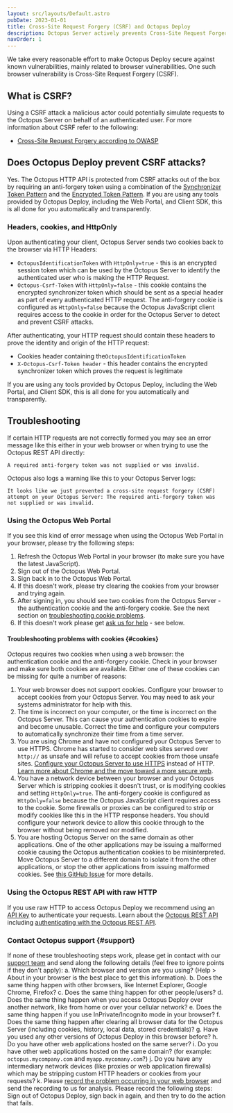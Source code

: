```yaml
---
layout: src/layouts/Default.astro
pubDate: 2023-01-01
title: Cross-Site Request Forgery (CSRF) and Octopus Deploy
description: Octopus Server actively prevents Cross-Site Request Forgery (CSRF) using anti-forgery tokens.
navOrder: 1
---
```


We take every reasonable effort to make Octopus Deploy secure against known vulnerabilities, mainly related to browser vulnerabilities. One such browser vulnerability is Cross-Site Request Forgery (CSRF).

## What is CSRF?

Using a CSRF attack a malicious actor could potentially simulate requests to the Octopus Server on behalf of an authenticated user. For more information about CSRF refer to the following:

- [Cross-Site Request Forgery according to OWASP](https://owasp.org/www-community/attacks/csrf)

## Does Octopus Deploy prevent CSRF attacks?

Yes. The Octopus HTTP API is protected from CSRF attacks out of the box by requiring an anti-forgery token using a combination of the [Synchronizer Token Pattern](https://cheatsheetseries.owasp.org/cheatsheets/Cross-Site_Request_Forgery_Prevention_Cheat_Sheet.html#synchronizer-token-pattern) and the [Encrypted Token Pattern](https://cheatsheetseries.owasp.org/cheatsheets/Cross-Site_Request_Forgery_Prevention_Cheat_Sheet.html#encryption-based-token-pattern). If you are using any tools provided by Octopus Deploy, including the Web Portal, and Client SDK, this is all done for you automatically and transparently.

### Headers, cookies, and HttpOnly

Upon authenticating your client, Octopus Server sends two cookies back to the browser via HTTP Headers:

- ​`OctopusIdentificationToken` with `HttpOnly=true` - this is an encrypted session token which can be used by the Octopus Server to identify the authenticated user who is making the HTTP Request.
- `Octopus-Csrf-Token` with `HttpOnly=false` - this cookie contains the encrypted synchronizer token which should be sent as a special header as part of every authenticated HTTP request. The anti-forgery cookie is configured as `HttpOnly=false` because the Octopus JavaScript client requires access to the cookie in order for the Octopus Server to detect and prevent CSRF attacks.

After authenticating, your HTTP request should contain these headers to prove the identity and origin of the HTTP request:

- Cookies header containing the ​`OctopusIdentificationToken`
- `X-Octopus-Csrf-Token header` - this header contains the encrypted synchronizer token which proves the request is legitimate

If you are using any tools provided by Octopus Deploy, including the Web Portal, and Client SDK, this is all done for you automatically and transparently.

## Troubleshooting

If certain HTTP requests are not correctly formed you may see an error message like this either in your web browser or when trying to use the Octopus REST API directly:

`A required anti-forgery token was not supplied or was invalid.`

Octopus also logs a warning like this to your Octopus Server logs:

`It looks like we just prevented a cross-site request forgery (CSRF) attempt on your Octopus Server: The required anti-forgery token was not supplied or was invalid.`

### Using the Octopus Web Portal

If you see this kind of error message when using the Octopus Web Portal in your browser, please try the following steps:

1. Refresh the Octopus Web Portal in your browser (to make sure you have the latest JavaScript).
1. Sign out of the Octopus Web Portal.
1. Sign back in to the Octopus Web Portal.
1. If this doesn't work, please try clearing the cookies from your browser and trying again.
1. After signing in, you should see two cookies from the Octopus Server - the authentication cookie and the anti-forgery cookie. See the next section on [troubleshooting cookie problems](#cookies).
1. If this doesn't work please get [ask us for help](#support) - see below.

#### Troubleshooting problems with cookies {#cookies}

Octopus requires two cookies when using a web browser: the authentication cookie and the anti-forgery cookie. Check in your browser and make sure both cookies are available. Either one of these cookies can be missing for quite a number of reasons:

1. Your web browser does not support cookies. Configure your browser to accept cookies from your Octopus Server. You may need to ask your systems administrator for help with this.
1. The time is incorrect on your computer, or the time is incorrect on the Octopus Server. This can cause your authentication cookies to expire and become unusable. Correct the time and configure your computers to automatically synchronize their time from a time server.
1. You are using Chrome and have not configured your Octopus Server to use HTTPS. Chrome has started to consider web sites served over `http://` as unsafe and will refuse to accept cookies from those unsafe sites. [Configure your Octopus Server to use HTTPS](/docs/security/exposing-octopus/expose-the-octopus-web-portal-over-https.md) instead of HTTP. [Learn more about Chrome and the move toward a more secure web](https://security.googleblog.com/2016/09/moving-towards-more-secure-web.html).
1. You have a network device between your browser and your Octopus Server which is stripping cookies it doesn't trust, or is modifying cookies and setting `HttpOnly=true`. The anti-forgery cookie is configured as `HttpOnly=false` because the Octopus JavaScript client requires access to the cookie. Some firewalls or proxies can be configured to strip or modify cookies like this in the HTTP response headers. You should configure your network device to allow this cookie through to the browser without being removed nor modified.
1. You are hosting Octopus Server on the same domain as other applications. One of the other applications may be issuing a malformed cookie causing the Octopus authentication cookies to be misinterpreted. Move Octopus Server to a different domain to isolate it from the other applications, or stop the other applications from issuing malformed cookies. See [this GitHub Issue](https://github.com/OctopusDeploy/Issues/issues/2343) for more details.

### Using the Octopus REST API with raw HTTP

If you use raw HTTP to access Octopus Deploy we recommend using an [API Key](/docs/octopus-rest-api/how-to-create-an-api-key.md) to authenticate your requests. Learn about the [Octopus REST API](/docs/octopus-rest-api/index.md) including [authenticating with the Octopus REST API](/docs/octopus-rest-api/index.md#authentication).

### Contact Octopus support {#support}

If none of these troubleshooting steps work, please get in contact with our [support team](https://octopus.com/support) and send along the following details (feel free to ignore points if they don't apply):
  a. Which browser and version are you using? (Help > About in your browser is the best place to get this information).
  b. Does the same thing happen with other browsers, like Internet Explorer, Google Chrome, Firefox?
  c. Does the same thing happen for other people/users?
  d. Does the same thing happen when you access Octopus Deploy over another network, like from home or over your cellular network?
  e. Does the same thing happen if you use InPrivate/Incognito mode in your browser?
  f. Does the same thing happen after clearing all browser data for the Octopus Server (including cookies, history, local data, stored credentials)?
  g. Have you used any other versions of Octopus Deploy in this browser before?
  h. Do you have other web applications hosted on the same server?
  i. Do you have other web applications hosted on the same domain? (for example: `octopus.mycompany.com` and `myapp.mycomany.com`?)
  j. Do you have any intermediary network devices (like proxies or web application firewalls) which may be stripping custom HTTP headers or cookies from your requests?
  k. Please [record the problem occurring in your web browser](/docs/support/record-a-problem-with-your-browser.md) and send the recording to us for analysis. Please record the following steps: Sign out of Octopus Deploy, sign back in again, and then try to do the action that fails.
